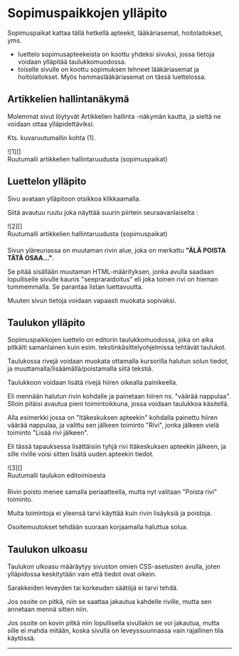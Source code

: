 # Sopimuspaikkojen ylläpito

Sopimuspaikat kattaa tällä hetkellä apteekit, lääkäriasemat, hoitolaitokset, yms.

* luettelo sopimusapteekeista on koottu yhdeksi sivuksi, jossa tietoja voidaan ylläpitää taulukkomuodossa.
* toiselle sivulle on koottu sopimuksen tehneet lääkäriasemat ja hoitolaitokset.
Myös hammaslääkäriasemat on tässä luettelossa.

## Artikkelien hallintanäkymä

Molemmat sivut löytyvät Artikkelien hallinta -näkymän kautta, ja sieltä ne voidaan ottaa ylläpidettäviksi.

Kts. kuvaruutumallin kohta (1).

<figure class="fig-n border" style="margin:0 0 20px 0">
![1][]
<figcaption>Ruutumalli artikkelien hallintaruudusta (sopimuspaikat)</figcaption>
</figure>

## Luettelon ylläpito

Sivu avataan ylläpitoon otsikkoa klikkaamalla.

Siitä avautuu ruutu joka näyttää suurin piirtein seuraavanlaiselta :

<figure class="fig-n border" style="margin:0 0 20px 0">
![2][]
<figcaption>Ruutumalli artikkelien hallintaruudusta (sopimuspaikat)</figcaption>
</figure>


Sivun yläreunassa on muutaman rivin alue, joka on merkattu __"ÄLÄ POISTA TÄTÄ OSAA..."__.

Se pitää sisällään muutaman HTML-määrityksen, jonka avulla saadaan lopulliselle sivulle kaunis
"seepraraidoitus" eli joka toinen rivi on hieman tummemmalla. Se parantaa listan luettavuutta.

Muuten sivun tietoja voidaan vapaasti muokata sopivaksi.

## Taulukon ylläpito

Sopimuspaikkojen luettelo on editorin taulukkomuodossa, joka on aika pitkälti samanlainen kuin
esim. tekstinkäsittelyohjelmissa tehtävät taulukot.

Taulukossa rivejä voidaan muokata ottamalla kursorilla halutun solun tiedot,
ja muuttamalla/lisäämällä/poistamalla siitä tekstiä.

Taulukkoon voidaan lisätä rivejä hiiren oikealla painikeella.

Eli mennään halutun rivin kohdalle ja painetaan hiiren ns. "väärää nappulaa".
Slloin pitäisi avautua pieni toimintoikkuna, jossa voidaan taulukkoa käsitellä.

Alla esimerkki jossa on "Itäkeskuksen apteekin" kohdalla painettu hiiren väärää nappulaa,
ja valittu sen jälkeen toiminto "Rivi", jonka jälkeen vielä toiminto "Lisää rivi jälkeen".

Eli tässä tapauksessa lisättäisiin tyhjä rivi Itäkeskuksen apteekin jälkeen, ja sille riville voisi
sitten lisätä uuden apteekin tiedot.


<figure class="fig-n border" style="margin:0 0 20px 0">
![3][]
<figcaption>Ruutumalli taulukon editoimisesta</figcaption>
</figure>

Rivin poisto menee samalla periaatteella, mutta nyt valitaan "Poista rivi" toiminto.

Muita toimintoja ei yleensä tarvi käyttää kuin rivin lisäyksiä ja poistoja.

Osoitemuutokset tehdään suoraan korjaamalla haluttua solua.


## Taulukon ulkoasu

Taulukon ulkoasu määräytyy sivuston omien CSS-asetusten avulla, joten ylläpidossa keskitytään
vain että tiedot ovat oikein.

Sarakkeiden leveyden tai korkeuden säätöjä ei tarvi tehdä.

Jos osoite on pitkä, niin se saattaa jakautua kahdelle riville, mutta sen annetaan mennä sitten niin.

Jos osoite on kovin pitkä niin lopullisella sivullakin se voi jakautua, mutta sille ei mahda mitään,
koska sivulla on leveyssuunnassa vain rajallinen tila käytössä.

----

[1]: kuvat/kuva78.png "Ruutumalli"
[2]: kuvat/kuva79.png "Ruutumalli"
[3]: kuvat/kuva80.png "Ruutumalli"
[10]: pages/tekstieditorin-kaytto.md
